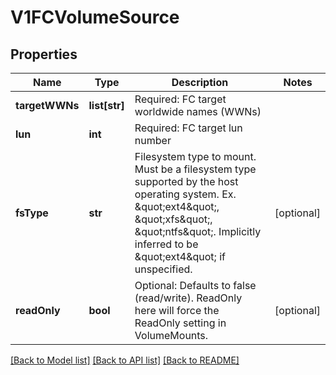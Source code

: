 # V1FCVolumeSource

## Properties
Name | Type | Description | Notes
------------ | ------------- | ------------- | -------------
**targetWWNs** | **list[str]** | Required: FC target worldwide names (WWNs) | 
**lun** | **int** | Required: FC target lun number | 
**fsType** | **str** | Filesystem type to mount. Must be a filesystem type supported by the host operating system. Ex. \&quot;ext4\&quot;, \&quot;xfs\&quot;, \&quot;ntfs\&quot;. Implicitly inferred to be \&quot;ext4\&quot; if unspecified. | [optional] 
**readOnly** | **bool** | Optional: Defaults to false (read/write). ReadOnly here will force the ReadOnly setting in VolumeMounts. | [optional] 

[[Back to Model list]](../README.md#documentation-for-models) [[Back to API list]](../README.md#documentation-for-api-endpoints) [[Back to README]](../README.md)


